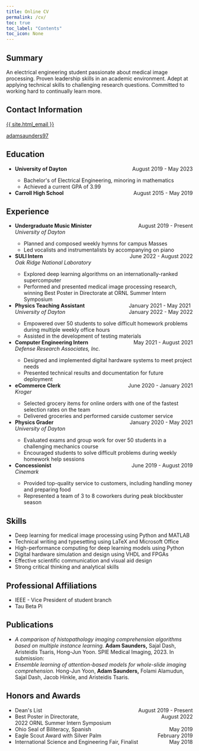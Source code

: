 ```yaml
---
title: Online CV
permalink: /cv/
toc: true
toc_label: "Contents"
toc_icon: None
---
```


## Summary
An electrical engineering student passionate about medical image processing. Proven leadership skills in an academic environment. Adept at applying technical skills to challenging research questions. Committed to working hard to continually learn more.

## Contact Information

<i class="{{ 'fa fa-envelope'| default: 'fas fa-link' }}" aria-hidden="true"></i> <a class="u-email" href="mailto:{{ site.email }}">{{ site.html_email }}</a>

<i class="{{ 'fab fa-fw fa-linkedin' }}" aria-hidden="true"></i> <a href="https://www.linkedin.com/in/{{ site.linkedin_username| cgi_escape | escape }}">adamsaunders97</a>

## Education

<ul>
<li><b>University of Dayton </b><div style="float: right"> August 2019 - May 2023</div></li>
    <ul>
    <li>Bachelor's of Electrical Engineering, minoring in mathematics</li>
    <li>Achieved a current GPA of 3.99</li>
    </ul>
<li><b>Carroll High School</b><div style="float: right"> August 2015 - May 2019</div></li>
</ul>

## Experience

<ul>
<li><b>Undergraduate Music Minister</b><div style="float: right">August 2019 - Present</div>
<br />
<i>University of Dayton</i></li>
    <ul>
    <li>Planned and composed weekly hymns for campus Masses</li>
    <li>Led vocalists and instrumentalists by accompanying on piano</li>
    </ul>
<li><b>SULI Intern</b><div style="float: right">June 2022 - August 2022</div>
<br />
<i>Oak Ridge National Laboratory</i></li>
    <ul>
    <li>Explored deep learning algorithms on an internationally-ranked supercomputer</li>
    <li>Performed and presented medical image processing research, winning Best Poster in Directorate at ORNL Summer Intern Symposium</li>
    </ul>
<li><b>Physics Teaching Assistant</b><div style="float: right"> January 2021 - May 2021<br />January 2022 - May 2022</div>
<br />
<i>University of Dayton</i></li>
    <ul>
    <li>Empowered over 50 students to solve difficult homework problems during multiple weekly office hours</li>
    <li>Assisted in the development of testing materials</li>
    </ul>
<li><b> Computer Engineering Intern</b><div style="float: right"> May 2021 - August 2021</div>
<br />
<i>Defense Research Associates, Inc.</i></li>
    <ul>
    <li>Designed and implemented digital hardware systems to meet project needs</li>
    <li>Presented technical results and documentation for future deployment</li>
    </ul>
<li><b>eCommerce Clerk</b><div style="float: right">June 2020 - January 2021</div>
<br />
<i>Kroger</i></li>
    <ul>
    <li>Selected grocery items for online orders with one of the fastest selection rates on the team</li>
    <li>Delivered groceries and performed carside customer service</li>
    </ul>
<li><b>Physics Grader</b><div style="float: right">January 2020 - May 2021</div>
<br />
<i>University of Dayton</i></li>
    <ul>
    <li>Evaluated exams and group work for over 50 students in a challenging mechanics course</li>
    <li>Encouraged students to solve difficult problems during weekly homework help sessions</li>
    </ul>
<li><b>Concessionist</b><div style="float: right">June 2019 - August 2019</div>
<br />
<i>Cinemark</i></li>
    <ul>
    <li>Provided top-quality service to customers, including handling money and preparing food</li>
    <li>Represented a team of 3 to 8 coworkers during peak blockbuster season</li>
    </ul>
</ul>

## Skills
* Deep learning for medical image processing using Python and MATLAB
* Technical writing and typesetting using LaTeX and Microsoft Office
* High-performance computing for deep learning models using Python
* Digital hardware simulation and design using VHDL and FPGAs
* Effective scientific communication and visual aid design
* Strong critical thinking and analytical skills

## Professional Affiliations
* IEEE - Vice President of student branch
* Tau Beta Pi

## Publications
* _A comparison of histopathology imaging comprehension algorithms based on multiple instance learning._ **Adam Saunders,** Sajal Dash, Aristeidis Tsaris, Hong-Jun Yoon. SPIE Medical Imaging, 2023.
In submission:
* _Ensemble learning of attention-based models for whole-slide imaging comprehension._ Hong-Jun Yoon, **Adam Saunders,** Folami Alamudun, Sajal Dash, Jacob Hinkle, and Aristeidis Tsaris.

## Honors and Awards

<ul>
<li><div style="float:left"> Dean's List </div><div style="float: right"> August 2019 - Present</div></li>
<li><div style="float:left"> Best Poster in Directorate,<br/>2022 ORNL Summer Intern Symposium </div><div style="float: right"> August 2022</div></li>
<br />
<li><div style="float:left"> Ohio Seal of Biliteracy, Spanish </div><div style="float: right"> May 2019 </div></li>
<li><div style="float:left"> Eagle Scout Award with Silver Palm </div><div style="float: right"> February 2019</div></li>
<li><div style="float:left"> International Science and Engineering Fair, Finalist </div><div style="float: right">May 2018</div></li>
</ul>